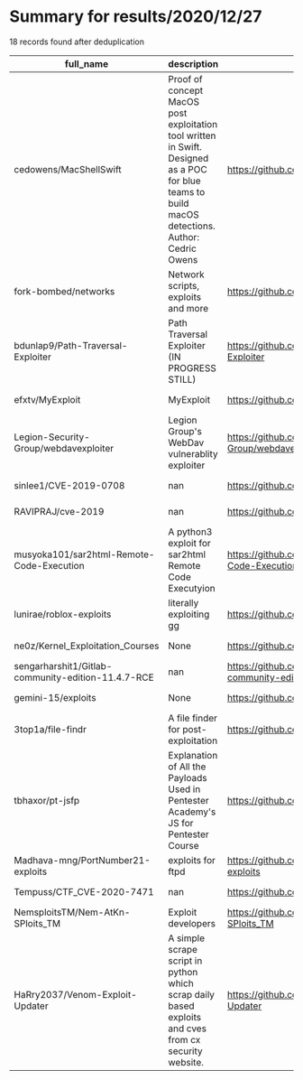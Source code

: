 
# Summary for results/2020/12/27
    
18 records found after deduplication

| full_name | description | html_url | matched_list | matched_count | pushed_at | size | stargazers_count | language | forks_count |
|----------------------------------------------------|--------------------------------------------------------------------------------------------------------------------------------------------------|-----------------------------------------------------------------------|--------------------------------------|-----------------|---------------------------|--------|--------------------|------------|---------------|
| cedowens/MacShellSwift | Proof of concept MacOS post exploitation tool written in Swift. Designed as a POC for blue teams to build macOS detections. Author: Cedric Owens | https://github.com/cedowens/MacShellSwift | ['exploit'] | 1 | 2020-12-27 20:53:17+00:00 | 1991 | 91 | Swift | 21 |
| fork-bombed/networks | Network scripts, exploits and more | https://github.com/fork-bombed/networks | ['exploit'] | 1 | 2020-12-27 00:07:56+00:00 | 4 | 0 | Python | 0 |
| bdunlap9/Path-Traversal-Exploiter | Path Traversal Exploiter (IN PROGRESS STILL) | https://github.com/bdunlap9/Path-Traversal-Exploiter | ['exploit'] | 1 | 2020-12-27 22:58:20+00:00 | 1 | 2 | Python | 1 |
| efxtv/MyExploit | MyExploit | https://github.com/efxtv/MyExploit | ['exploit'] | 1 | 2020-12-27 16:45:45+00:00 | 2 | 0 | | 0 |
| Legion-Security-Group/webdavexploiter | Legion Group's WebDav vulnerablity exploiter | https://github.com/Legion-Security-Group/webdavexploiter | ['exploit'] | 1 | 2020-12-27 15:29:32+00:00 | 7 | 2 | Python | 1 |
| sinlee1/CVE-2019-0708 | nan | https://github.com/sinlee1/CVE-2019-0708 | ['cve-2'] | 1 | 2020-12-27 13:17:31+00:00 | 2194 | 0 | | 0 |
| RAVIPRAJ/cve-2019 | nan | https://github.com/RAVIPRAJ/cve-2019 | ['cve-2'] | 1 | 2020-12-27 11:21:41+00:00 | 0 | 0 | | 0 |
| musyoka101/sar2html-Remote-Code-Execution | A python3 exploit for sar2html Remote Code Executyion | https://github.com/musyoka101/sar2html-Remote-Code-Execution | ['exploit', 'remote code execution'] | 2 | 2020-12-27 11:15:41+00:00 | 1 | 0 | Python | 0 |
| lunirae/roblox-exploits | literally exploiting gg | https://github.com/lunirae/roblox-exploits | ['exploit'] | 1 | 2020-12-27 09:09:18+00:00 | 1 | 0 | | 0 |
| ne0z/Kernel_Exploitation_Courses | None | https://github.com/ne0z/Kernel_Exploitation_Courses | ['exploit'] | 1 | 2020-12-27 07:39:51+00:00 | 3 | 0 | C | 0 |
| sengarharshit1/Gitlab-community-edition-11.4.7-RCE | nan | https://github.com/sengarharshit1/Gitlab-community-edition-11.4.7-RCE | ['rce'] | 1 | 2020-12-27 00:49:37+00:00 | 10 | 0 | Python | 0 |
| gemini-15/exploits | None | https://github.com/gemini-15/exploits | ['exploit'] | 1 | 2020-12-27 13:07:36+00:00 | 8 | 0 | HTML | 0 |
| 3top1a/file-findr | A file finder for post-exploitation | https://github.com/3top1a/file-findr | ['exploit'] | 1 | 2020-12-27 14:38:30+00:00 | 5688 | 0 | C++ | 0 |
| tbhaxor/pt-jsfp | Explanation of All the Payloads Used in Pentester Academy's JS for Pentester Course | https://github.com/tbhaxor/pt-jsfp | ['exploit'] | 1 | 2020-12-27 01:29:25+00:00 | 45 | 15 | | 8 |
| Madhava-mng/PortNumber21-exploits | exploits for ftpd | https://github.com/Madhava-mng/PortNumber21-exploits | ['exploit'] | 1 | 2020-12-27 03:37:41+00:00 | 18 | 2 | Python | 0 |
| Tempuss/CTF_CVE-2020-7471 | nan | https://github.com/Tempuss/CTF_CVE-2020-7471 | ['cve-2'] | 1 | 2020-12-27 09:00:00+00:00 | 924 | 0 | JavaScript | 0 |
| NemsploitsTM/Nem-AtKn-SPloits_TM | Exploit developers | https://github.com/NemsploitsTM/Nem-AtKn-SPloits_TM | ['exploit', 'sploit'] | 2 | 2020-12-27 17:02:02+00:00 | 3549 | 0 | | 0 |
| HaRry2037/Venom-Exploit-Updater | A simple scrape script in python which scrap daily based exploits and cves from cx security website. | https://github.com/HaRry2037/Venom-Exploit-Updater | ['exploit'] | 1 | 2020-12-27 11:42:16+00:00 | 3 | 0 | | 0 |
